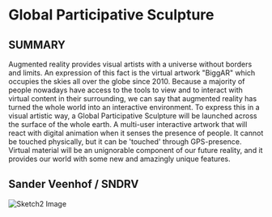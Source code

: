 # Global Participative Sculpture

## SUMMARY

Augmented reality provides visual artists with a universe without borders and limits. An expression of this fact is the virtual artwork "BiggAR" which occupies the skies all over the globe since 2010. Because a majority of people nowadays have access to the tools to view and to interact with virtual content in their surrounding, we can say that augmented reality has turned the whole world into an interactive environment. To express this in a visual artistic way, a Global Participative Sculpture will be launched across the surface of the whole earth. A multi-user interactive artwork that will react with digital animation when it senses the presence of people. It cannot be touched physically, but it can be 'touched' through GPS-presence. Virtual material will be an unignorable component of our future reality, and it provides our world with some new and amazingly unique features. 

## Sander Veenhof / SNDRV

![Sketch2 Image](../project_images/sketch.jpg?raw=true "Sketch2 Image")


